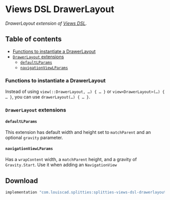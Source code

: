 # Views DSL DrawerLayout

*DrawerLayout extension of [Views DSL](../views-dsl).*

## Table of contents

* [Functions to instantiate a DrawerLayout](#functions-to-instantiate-a-drawerlayout)
* [`DrawerLayout` extensions](#drawerlayout-extensions)
    * [`defaultLParams`](#defaultlparams)
    * [`navigationViewLParams`](#appbarlparams)

### Functions to instantiate a DrawerLayout

Instead of using `view(::DrawerLayout, …) { … }` or `view<DrawerLayout>(…) { … }`,
you can use `drawerLayout(…) { … }`.

### `DrawerLayout` extensions

#### `defaultLParams`

This extension has default width and height set to `matchParent` and an
optional `gravity` parameter.

#### `navigationViewLParams`

Has a `wrapContent` width, a `matchParent` height, and a gravity of `Gravity.Start`.
Use it when adding an `NavigationView`

## Download

```groovy
implementation "com.louiscad.splitties:splitties-views-dsl-drawerlayout:$splitties_version"
```
